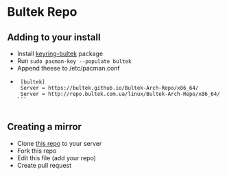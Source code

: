 # Bultek Repo

## Adding to your install
  * Install [keyring-bultek](https://github.com/Bultek/Bultek-Arch-Repo/blob/master/x86_64/keyring-bultek-2022.05.06-1-any.pkg.tar.zst) package
  * Run ```sudo pacman-key --populate bultek```
  * Append theese to /etc/pacman.conf
  *   ```[bultek]
       [bultek]
       Server = https://bultek.github.io/Bultek-Arch-Repo/x86_64/ 
       Server = http://repo.bultek.com.ua/linux/Bultek-Arch-Repo/x86_64/ ```
 
  ## Creating a mirror
  * Clone [this repo](https://github.com/Bultek/Bultek-Arch-Repo) to your server
  * Fork this repo
  * Edit this file (add your repo)
  * Create pull request
